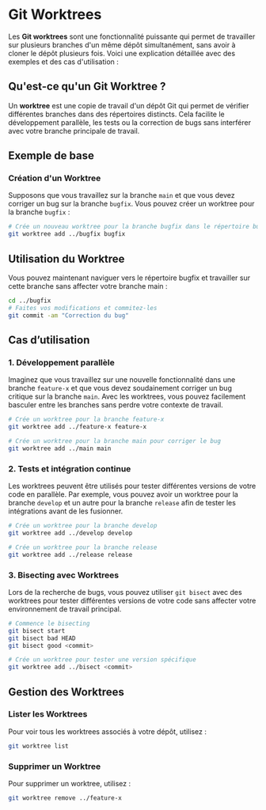 # Git Worktrees

Les **Git worktrees** sont une fonctionnalité puissante qui permet de travailler sur plusieurs branches d'un même dépôt simultanément, sans avoir à cloner le dépôt plusieurs fois. Voici une explication détaillée avec des exemples et des cas d'utilisation :

## Qu'est-ce qu'un Git Worktree ?

Un **worktree** est une copie de travail d'un dépôt Git qui permet de vérifier différentes branches dans des répertoires distincts. Cela facilite le développement parallèle, les tests ou la correction de bugs sans interférer avec votre branche principale de travail.

## Exemple de base

### Création d'un Worktree

Supposons que vous travaillez sur la branche `main` et que vous devez corriger un bug sur la branche `bugfix`. Vous pouvez créer un worktree pour la branche `bugfix` :

```bash
# Crée un nouveau worktree pour la branche bugfix dans le répertoire bugfix
git worktree add ../bugfix bugfix
```

## Utilisation du Worktree

Vous pouvez maintenant naviguer vers le répertoire bugfix et travailler sur cette branche sans affecter votre branche main :

```bash
cd ../bugfix
# Faites vos modifications et commitez-les
git commit -am "Correction du bug"
```

## Cas d’utilisation

### 1. Développement parallèle

   Imaginez que vous travaillez sur une nouvelle fonctionnalité dans une branche `feature-x` et que vous devez soudainement corriger un bug critique sur la branche `main`. Avec les worktrees, vous pouvez facilement basculer entre les branches sans perdre votre contexte de travail.

   ```bash
   # Crée un worktree pour la branche feature-x
   git worktree add ../feature-x feature-x

   # Crée un worktree pour la branche main pour corriger le bug
   git worktree add ../main main
   ```
### 2. Tests et intégration continue

   Les worktrees peuvent être utilisés pour tester différentes versions de votre code en parallèle. Par exemple, vous pouvez avoir un worktree pour la branche `develop` et un autre pour la branche `release` afin de tester les intégrations avant de les fusionner.

   ```bash
   # Crée un worktree pour la branche develop
   git worktree add ../develop develop

   # Crée un worktree pour la branche release
   git worktree add ../release release
   ```

### 3. Bisecting avec Worktrees

   Lors de la recherche de bugs, vous pouvez utiliser `git bisect` avec des worktrees pour tester différentes versions de votre code sans affecter votre environnement de travail principal.

   ```bash
   # Commence le bisecting
   git bisect start
   git bisect bad HEAD
   git bisect good <commit>

   # Crée un worktree pour tester une version spécifique
   git worktree add ../bisect <commit>
   ```

## Gestion des Worktrees

### Lister les Worktrees

Pour voir tous les worktrees associés à votre dépôt, utilisez :

```bash
git worktree list
```
### Supprimer un Worktree

Pour supprimer un worktree, utilisez :

```bash
git worktree remove ../feature-x
```

